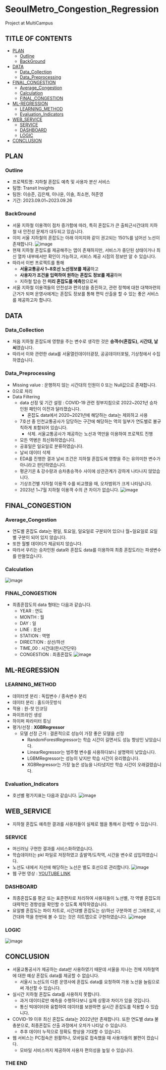 # SeoulMetro_Congestion_Regression
Project at MultiCampus 

## TITLE OF CONTENTS
- [PLAN](#PLAN)
  - [Outline](#Outline)
  - [BackGround](#BackGround)  
- [DATA](#DATA)
  - [Data_Collection](#Data_Collection)
  - [Data_Preprocessing](#Data_Preprocessing)
- [FINAL_CONGESTION](#FINAL_CONGESTION)
  - [Average_Congestion](#Average_Congestion)
  - [Calculation](#Calculation)
  - [FINAL_CONGESTION](#FINAL_CONGESTION)
- [ML-REGRESSION](#ML-REGRESSION)
  - [LEARNING_METHOD](#LEARNING_METHOD)
  - [Evaluation_Indicators](#Evaluation_Indicators)
- [WEB_SERVICE](#WEB_SERVICE)
  - [SERVICE](#SERVICE)
  - [DASHBOARD](#DASHBOARD)
  - [LOGIC](#LOGIC)
- [CONCLUSION](#CONCLUSION)
  
## PLAN
### Outline
- 프로젝트명: 지하철 혼잡도 예측 및 사용자 분산 서비스
- 팀명: Transit Insights
- 팀원: 이승준, 김은채, 이나윤, 이솔, 최소현, 허준영
- 기간: 2023.09.01~2023.09.26

### BackGround
-  서울 지하철 이용객이 점차 증가함에 따라, 특히 혼잡도가 큰 출퇴근시간대의 지하철 내 안전성 문제가 대두되고 있습니다.
-  이미 서울 지하철의 혼잡도는 아래 이미지와 같이 권고되는 150%를 넘어선 노선이 존재합니다. 
 ![image](https://github.com/SSolLEE/SeoulMetro_Congestion_Regression/assets/139443410/0311a4fd-ae3e-4d0f-8538-c6cf9995bccc)
- 현재 지하철 혼잡도를 제공해주는 앱이 존재하지만, 서비스가 중단된 상태이거나 최신 열차 내부에서만 확인이 가능하고, 서비스 제공 시점의 정보만 알 수 있습니다.
- 따라서 이번 프로젝트를 통해
  - **서울교통공사 1~8호선 노선정보를 제공**하고
  - **사용자가 조건을 입력하여 원하는 혼잡도 정보를 제공**하며
  -  지하철 탑승 전 **미리 혼잡도를 예측**함으로써 
- 서울 지하철 이용객들의 안전성과 편의성을 증진하고, 관련 정책에 대한 대책마련의 근거가 되며 운영사에게는 혼잡도 정보를 통해 편익 산출을 할 수 있는 좋은 서비스를 제공하고자 합니다.
 
## DATA
### Data_Collection
- 처음 지하철 혼잡도에 영향을 주는 변수로 생각한 것은 **승객수(혼잡도), 시간대, 날씨**였습니다.
- 따라서 이와 관련한 data를 서울열린데이터광장, 공공데이터포털, 기상청에서 수집하였습니다.
 
### Data_Preprocessing
-  Missing value : 운행하지 않는 시간대의 인원이 0 또는 Null값으로 존재합니다.
  -  0으로 처리
- Data Filtering
  - data 선정 및 기간 설정 :  COVID-19 관련 정부지침으로 2022~2021년 승차인원 패턴이 이전과 달라졌습니다.
    - 혼잡도 data에서 2020~2021년에 해당하는 data는 제외하고 사용
  - 7호선 중 인천교통공사가 담당하는 구간에 해당하는 역의 일부가 연도별로 불규칙하게 포함되어 있습니다.
    - 삭제. 서울교통공사가 제공하는 노선과 역만을 이용하여 프로젝트 진행
  - 모든 역병은 최신화하였습니다.
  - 공휴일은 일요일로 분류하였습니다. 
  -  날씨 데이터 삭제
    - EDA를 진행한 결과 날씨 조건은 지하철 혼잡도에 영향을 주는 유의미한 변수가 아니라고 판단하였습니다.
    - 평균기온 & 강수량과 승차총승객수 사이에 상관관계가 강하게 나타나지 않았습니다.
    - 기상조건별 지하철 이용객 수를 비교했을 때, 오차범위가 크게 나타납니다.
    - 2023년 1~7월 지하철 이용객 수의 큰 차이가 없습니다.
      ![image](https://github.com/SSolLEE/SeoulMetro_Congestion_Regression/assets/139443410/eaeb661f-3e34-4854-a24c-cf9102d340d0)

## FINAL_CONGESTION
### Average_Congestion
- 연도별 혼잡도 data는 평일, 토요일, 일요일로 구분되어 있으나 월~일요일로 요일별 구분이 되어 있지 않습니다.
- 또한 월별 데이터가 제공되지 않습니다.
- 따라서 우리는 승차인원 data와 혼잡도 data를 이용하여 최종 혼잡도라는 파생변수를 만들었습니다.
 
### Calculation
![image](https://github.com/SSolLEE/SeoulMetro_Congestion_Regression/assets/139443410/b190cdf5-8ffd-48b1-97a2-87ab1807f8fd)

### FINAL_CONGESTION
- 최종혼잡도의 data 형태는 다음과 같습니다.
  - YEAR : 연도
  - MONTH : 월
  - DAY : 일
  - LINE : 호선
  - STATION : 역명
  - DIRECTION : 상선/하선
  - TIME_00 : 시간대(한시간단위)
  - CONGESTION : 최종혼잡도
 ![image](https://github.com/SSolLEE/SeoulMetro_Congestion_Regression/assets/139443410/02d317e9-05c0-464b-a304-4aeb0e60cf8f)

## ML-REGRESSION
### LEARNING_METHOD
- 데이터셋 분리 : 독립변수 / 종속변수 분리
- 데이터 분리 : 홀드아웃방식
- 적용 : 원-핫 인코딩
- 파이프라인 생성
- 하이퍼 파라미터 튜닝
- 평가/선정 : **XGBRegressor**
  - 모델 선정 근거 : 결론적으로 성능이 가장 좋은 모델을 선정
    - RandomForestRegressor는 학습 시간이 길면서도 성능 향상인 낮았습니다.
    - LinearRegressor는 범주형 변수를 사용하다보니 설명력이 낮았습니다.
    - LGBMRegressor는 성능이 낮지만 학습 시간이 유리했습니다.
    - XGBRegressor는 가장 높은 성능을 나타냈지만 학습 시간이 오래걸렸습니다.
### Evaluation_Indicators
- 호선별 평가지표는 다음과 같습니다.
  ![image](https://github.com/SSolLEE/SeoulMetro_Congestion_Regression/assets/139443410/4683e542-6929-421e-baad-620ad908bad5)

## WEB_SERVICE
- 지하철 혼잡도 예측한 결과를 사용자들이 실제로 웹을 통해서 검색할 수 있습니다.
### SERVICE
- 머신러닝 구현한 결과를 서비스화하였습니다.
- 학습데이터는 pkl 파일로 저장하였고 출발역/도착역, 시간을 변수로 삽입하였습니다.
- 노선도 내에서 지선에 해당하는 노선은 별도 호선으로 관리합니다.
  ![image](https://github.com/SSolLEE/SeoulMetro_Congestion_Regression/assets/139443410/39274d3d-1dc5-4b87-a14d-9b20d1f2dc37)
- 웹 구현 영상 : [YOUTUBE LINK](https://www.youtube.com/watch?v=phZRdA8Wsik)

### DASHBOARD
- 최종혼잡도를 평균 또는 표준편차로 처리하여 사용자들이 노선별, 각 역별 혼잡도의 대략적인 경향성을 확인할 수 있도록 제작하였습니다.
- 요일별 혼잡도는 파이 차트로, 시간대별 혼잡도는 상/하선 구분하여 선 그래프로, 시간대와 역을 한번에 볼 수 있는 것은 히트맵으로 구현하였습니다.
![image](https://github.com/SSolLEE/SeoulMetro_Congestion_Regression/assets/139443410/72104785-dc4e-4192-a893-bb231a147165)

### LOGIC
![image](https://github.com/SSolLEE/SeoulMetro_Congestion_Regression/assets/139443410/ab97fcfb-1795-48a7-8151-12b17277d71a)

## CONCLUSION
- 서울교통공사가 제공하는 data만 사용하였기 때문데 서울을 지나는 전체 지하철역에 대한 예상 혼잡도 data를 제공할 수 없습니다.
  - 서울시 노선도의 다른 운영사에 혼잡도 data를 요청하여 가용 노선을 늘림으로써 개선할 수 있습니다.
- 실시간 지하철 혼잡도 data를 사용하지 못합니다.
  - 과거 데이터로만 예측을 수행하다보니 실제 상황과 차이가 있을 것입니다.
  - 통신 빅데이터와 융합하여 데이터를 보완하면 실시간 혼잡도를 적용할 수 있습니다. 
- COVID-19 이후 최신 혼잡도 data는 2022년만 존재합니다. 또한 연도별 data 불충분으로, 최종혼잡도 산출 과정에서 오차가 나타날 수 있습니다.
  - 추후 데이터 누적으로 정확도 향상을 기대할 수 있습니다. 
- 웹 서비스는 PC접속은 원활하나, 모바일로 접속했을 때 사용자들의 불편이 컸습니다.
  - 모바일 서비스까지 제공하여 사용자 편의성을 높일 수 있습니다.
  
### THE END ####
